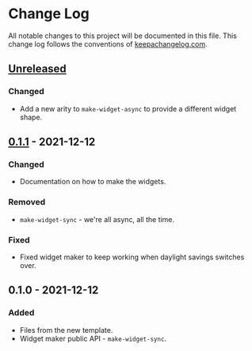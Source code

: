 # Change Log
All notable changes to this project will be documented in this file. This change log follows the conventions of [keepachangelog.com](http://keepachangelog.com/).

## [Unreleased]
### Changed
- Add a new arity to `make-widget-async` to provide a different widget shape.

## [0.1.1] - 2021-12-12
### Changed
- Documentation on how to make the widgets.

### Removed
- `make-widget-sync` - we're all async, all the time.

### Fixed
- Fixed widget maker to keep working when daylight savings switches over.

## 0.1.0 - 2021-12-12
### Added
- Files from the new template.
- Widget maker public API - `make-widget-sync`.

[Unreleased]: https://sourcehost.site/your-name/failed/compare/0.1.1...HEAD
[0.1.1]: https://sourcehost.site/your-name/failed/compare/0.1.0...0.1.1

